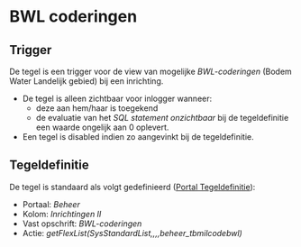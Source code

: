 # BWL coderingen

## Trigger

De tegel is een trigger voor de view van mogelijke *BWL-coderingen* (Bodem Water Landelijk gebied) bij een inrichting.

- De tegel is alleen zichtbaar voor inlogger wanneer:
  - deze aan hem/haar is toegekend
  - de evaluatie van het *SQL statement onzichtbaar* bij de tegeldefinitie een waarde ongelijk aan 0 oplevert.
- Een tegel is disabled indien zo aangevinkt bij de tegeldefinitie.

## Tegeldefinitie

De tegel is standaard als volgt gedefinieerd ([Portal Tegeldefinitie](/instellen_inrichten/portaldefinitie/portal_tegel.md)):

- Portaal: *Beheer*
- Kolom: *Inrichtingen II*
- Vast opschrift: *BWL-coderingen*
- Actie: *getFlexList(SysStandardList,,,,beheer_tbmilcodebwl)*
